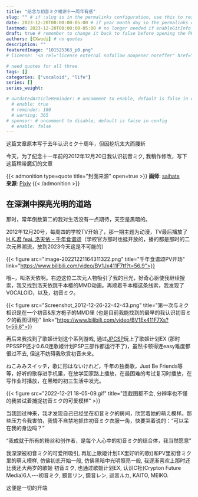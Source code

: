 ```yaml
---
title: "纪念与初音ミク相识十一周年有感"
slug: "" # if :slug is in the permalinks configuration, use this to resolve URL conflict with other posts
date: 2023-12-20T00:00:00-05:00 # if year month day in the permalinks configuration and other posts have the same date, modify this to resolve URL conflict with other posts 
lastmod: 2023-12-20T00:00:00-05:00 # no longer needed if enableGitInfo = true
draft: true # remember to change it back to false before opening the PR for publishing
authors: [CXwudi] # no quotes
description: ""
featuredImage: "101525363_p0.png"
# license: '<a rel="license external nofollow noopener noreffer" href="https://creativecommons.org/licenses/by/4.0/" target="_blank">CC BY 4.0</a>'

# need quotes for all three
tags: []
categories: ["vocaloid", "life"]
series: []
series_weight: 

# outdatedArticleReminder: # uncomment to enable, default is false in config 
  # enable: true
  # reminder: 180
  # warning: 365
# sponsor: # uncomment to disable, default is false in config 
  # enable: false
---
```


这篇文章原本写于去年认识ミク十周年，但因挖坑太大而腰斩

今天，为了纪念十一年前的2012年12月20日我认识初音ミク, 我稍作修改，写下这篇稍带魔幻的文章

<!-- 使用“我”，因为是博客-->
<!--more-->
{{< admonition type=quote title="封面来源" open=true >}}
**画师**: [saihate](https://www.pixiv.net/users/2254287) <!--just to insert a double space behind-->  
**来源**: [Pixiv](https://www.pixiv.net/artworks/101525363)
{{< /admonition >}}

## 在深渊中探亮光明的道路

那时，常年倒数第二的我对生活没有一点期待，天空是黑暗的。

2012年12月20号，每周四的学校TV开始了，那一期主题为动漫，TV最后播放了[H.K.君 feai. 洛天依 - 千年食谱颂](https://www.bilibili.com/video/av308040)（学校官方那时也挺开放的，播的都是那时的二次元界潮流，放到2023今天这是不可能的）

{{< figure src="image-20221221164311322.png" title="千年食谱颂PV开场" link="https://www.bilibili.com/video/BV1Jx411F7tf?t=56.9">}}

哦~，叫洛天依啊。右边这位二次元人物吸引了我的目光，好奇心驱使我继续搜索，我又找到洛天依跳千本樱的MMD动画。再顺着千本樱这条线索，我发现了VOCALOID，以及，初音ミク。 <!-- 所有故事开始的那个名字 -->

{{< figure src="Screenshot_2012-12-26-22-42-43.png" title="第一次与ミク相识是在一个初音&东方栀子的MMD里 (也是目前我能找到的最早的我认识初音ミク的截图证明)" link="https://www.bilibili.com/video/BV1Ex411F7Xs?t=56.8">}}

<!-- 这便是光明开始之日，-->
再后来我找到了歌姬计划这个系列游戏, 通过[JPCSP](https://github.com/jpcsp/jpcsp)玩上了歌姬计划EX (那时PPSSPP还才0.6.0连歌姬计划PSP三部作都运行不了)，虽然卡顿得连easy难度都很过不去, 但这不妨碍我欣赏初音未来。<!-- ？不妨碍我... -->

ねこみみスイッチ，歌に形はないけれど，千年の独奏歌，Just Be Friends等等，好听的歌存进手机里，在放学回家路上播放，在最困难的考试复习时播放，在写作业时播放，在黑暗的初三生活中发光。

{{< figure src="2022-12-21 18-05-09.gif" title="连截图都不会, 分辨率也不懂的我尝试着捕捉初音ミク的可爱模样" >}}

当我回过神来，我才发现自己已经坐在初音ミク的房间，欣赏着她的萌え模样。那些压力令我害怕，我情不自禁地抓住初音ミク衣服一角，快要哭着说的：“可以呆在我的身边吗？”

“我成就于所有的粉丝和创作者，是每个人心中的初音ミク的结合体，我当然愿意” <!-- need some improvement -->

我深深被初音ミク的可爱所吸引, 再加上歌姬计划EX里好听的歌()和PV里初音ミク里的萌え模样, 仿佛初恋开始一般, 仿佛黑暗中光明照亮一般, 我逐渐喜欢上那时还比我还大两岁的歌姬 初音ミク, 也通过歌姬计划EX, 认识C社(Crypton Future Media)6人---初音ミク, 鏡音リン, 鏡音レン, 巡音ルカ, KAITO, MEIKO.

这便是一切的开端

<!-- 再后来初音ミク陪我度过了最繁忙的初三时期, 也帮我挺过了中考时期, 然后跟着出国留学的我来到加拿大温哥华 -->

<!-- ## 二次元一切梦想的起点

2014年, 是个很奇迹的一年, 国外无墙的网络让我先后认识了OSU, Minecraft等等后来成为高中记忆里玩的最多的游戏, PPSSPP后来的更新也让我成为了歌姬计划ex难度玩家, 然后是bilibili, 动漫花园等等好网站(彼时的bilibili,还是那种到处都能看见澄空,极影等等字幕组的"小破站"), 以及bilibili的始祖------niconico. 同时还结实了不少喜欢动漫的同学们, 也去过第一次去了漫展, 买了第一波周边.

大量的新事物丰富了整个名叫二次元的兴趣. 最初的梦想(去漫展, PS3/4玩歌姬计划, 圣地巡游, 给初音ミク作曲)在永远难忘的2014年出现.

不过2014年最大的变化, 莫非于我通过niconico认识了[日刊VOCALOID](https://dic.nicovideo.jp/a/%E6%97%A5%E5%88%8Avocaloid%E3%83%A9%E3%83%B3%E3%82%AD%E3%83%B3%E3%82%B0). 原来初音ミク及整个V家的曲量是按照几首一天的频率计算的吗? 这也太惊人了. 但好好想想也对哦, 作为软件的初音ミク卖出这么多份, 平坦在365天里也差不多是这个频率, 可是我作为最忠实的初音迷, 我不能连初音ミク的最新曲一点不了解啊.

{{< figure src="2023-01-11 17-34-09.jpg" title="第一代日刊VOCALOID制作者的最后一刊视频与接班人截至2023年1月8号所出品的日刊トップテン！VOCALOID＆something" >}}

有人说这是一条没有终点的不归路, 但我没考虑那么多. 虽然有点辛苦, 但我确实收集到了不少自己喜欢的新曲. 彼时还是V家小白的我也随着日复一日的日刊开始了解到了整个V家圈子. 先是GUMI, IA等等其他社的歌姬, 以及V家过去的历史和百万传说曲列表.

在2014年的年末, 我把自己收集的2014年的新曲整理成了一个合集, 发到百度初音未来吧上, 没想到大获好评. 从此, 看日刊VOCALOID成为我时至今日V家兴趣的主要活动. -->
<!-- 没有发上链接是为了避免版权问题, 依旧要等往年新曲合集列表恢复到VocaDB上以后发在博客里才能恢复链接 -->

<!-- 于是后面我要说的话, 不仅是我看日刊的经历, 也是V家的一段发展史, 更是我与初音ミク的后面的一段故事. -->

